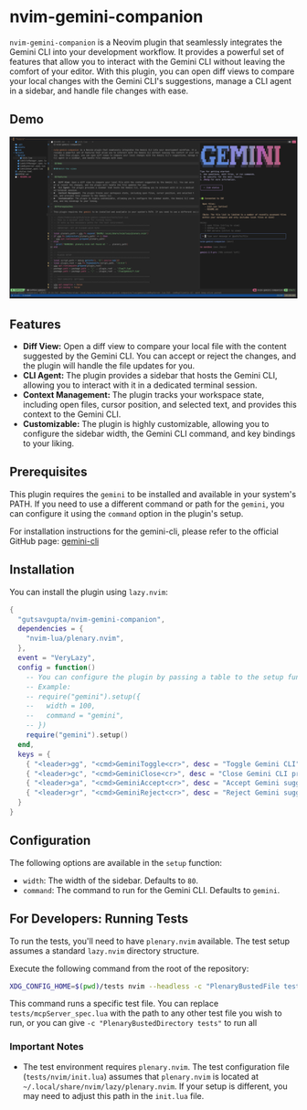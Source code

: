 # nvim-gemini-companion

`nvim-gemini-companion` is a Neovim plugin that seamlessly integrates the Gemini CLI into your development workflow. It provides a powerful set of features that allow you to interact with the Gemini CLI without leaving the comfort of your editor. With this plugin, you can open diff views to compare your local changes with the Gemini CLI's suggestions, manage a CLI agent in a sidebar, and handle file changes with ease.

## Demo

[![Watch the video](https://raw.githubusercontent.com/gutsavgupta/nvim-gemini-companion/dev/assets/Screenshot_20250925-192514.png)](https://github.com/user-attachments/assets/bcce8fce-78d8-4f5a-8945-365ce636adf7)

## Features

*   **Diff View:** Open a diff view to compare your local file with the content suggested by the Gemini CLI. You can accept or reject the changes, and the plugin will handle the file updates for you.
*   **CLI Agent:** The plugin provides a sidebar that hosts the Gemini CLI, allowing you to interact with it in a dedicated terminal session.
*   **Context Management:** The plugin tracks your workspace state, including open files, cursor position, and selected text, and provides this context to the Gemini CLI.
*   **Customizable:** The plugin is highly customizable, allowing you to configure the sidebar width, the Gemini CLI command, and key bindings to your liking.

## Prerequisites

This plugin requires the `gemini` to be installed and available in your system's PATH. If you need to use a different command or path for the `gemini`, you can configure it using the `command` option in the plugin's setup.

For installation instructions for the gemini-cli, please refer to the official GitHub page: [gemini-cli](https://github.com/google-gemini/gemini-cli)

## Installation

You can install the plugin using `lazy.nvim`:

```lua
{
  "gutsavgupta/nvim-gemini-companion",
  dependencies = {
    "nvim-lua/plenary.nvim",
  },
  event = "VeryLazy",
  config = function()
    -- You can configure the plugin by passing a table to the setup function
    -- Example:
    -- require("gemini").setup({
    --   width = 100,
    --   command = "gemini",
    -- })
    require("gemini").setup()
  end,
  keys = {
    { "<leader>gg", "<cmd>GeminiToggle<cr>", desc = "Toggle Gemini CLI"},
    { "<leader>gc", "<cmd>GeminiClose<cr>", desc = "Close Gemini CLI process"},
    { "<leader>ga", "<cmd>GeminiAccept<cr>", desc = "Accept Gemini suggested changes"},
    { "<leader>gr", "<cmd>GeminiReject<cr>", desc = "Reject Gemini suggested changes"},
  }
}
```

## Configuration

The following options are available in the `setup` function:

*   `width`: The width of the sidebar. Defaults to `80`.
*   `command`: The command to run for the Gemini CLI. Defaults to `gemini`.

## For Developers: Running Tests

To run the tests, you'll need to have `plenary.nvim` available. The test setup assumes a standard `lazy.nvim` directory structure.

Execute the following command from the root of the repository:

```bash
XDG_CONFIG_HOME=$(pwd)/tests nvim --headless -c "PlenaryBustedFile tests/mcpServer_spec.lua"
```

This command runs a specific test file. You can replace `tests/mcpServer_spec.lua` with the path to any other test file you wish to run, or you can give `-c "PlenaryBustedDirectory tests"` to run all

### Important Notes

*   The test environment requires `plenary.nvim`. The test configuration file (`tests/nvim/init.lua`) assumes that `plenary.nvim` is located at `~/.local/share/nvim/lazy/plenary.nvim`. If your setup is different, you may need to adjust this path in the `init.lua` file.
